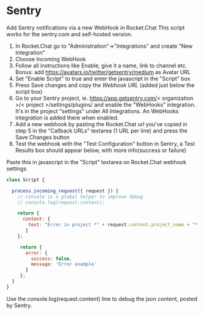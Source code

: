 # Sentry

Add Sentry notifications via a new WebHook in Rocket.Chat
This script works for the sentry.com and self-hosted version.

1. In Rocket.Chat go to "Administration"->"Integrations" and create "New Integration"
2. Choose Incoming WebHook
3. Follow all instructions like Enable, give it a name, link to channel etc. Bonus: add <https://avatars.io/twitter/getsentry/medium> as Avatar URL
4. Set "Enable Script" to true and enter the javascript in the "Script" box
5. Press Save changes and copy the *Webhook URL* (added just below the script box)
6. Go to your Sentry project, ie. <https://app.getsentry.com/>< organization >/< project >/settings/plugins/ and enable the "WebHooks" integration. It's in the project "settings" under All Integrations. An WebHooks integration is added there when enabled.
7. Add a new webhook by pasting the Rocket.Chat url you've copied in step 5 in the "Callback URLs" textarea (1 URL per line) and press the Save Changes button
8. Test the webhook with the "Test Configuration" button in Sentry, a Test Results box should appear below, with more info(success or failure)

Paste this in javascript in the "Script" textarea on Rocket.Chat webhook settings

```javascript
class Script {

  process_incoming_request({ request }) {
    // console is a global helper to improve debug
    // console.log(request.content);

    return {
      content: {
        text: "Error in project *" + request.content.project_name + "* (" + request.content.project + ").\n*Message:* "+ request.content.message+"\n*Culprit:* " + request.content.culprit +".\n*Check url:* " + request.content.url,
       }
    };

     return {
       error: {
         success: false,
         message: 'Error example'
       }
     };
  }
}
```

Use the console.log(request.content) line to debug the json content, posted by Sentry.
